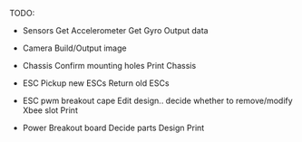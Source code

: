 TODO:

* Sensors
	Get Accelerometer
	Get Gyro
	Output data

* Camera
	Build/Output image

* Chassis
	Confirm mounting holes
	Print Chassis

* ESC
	Pickup new ESCs 
	Return old ESCs
	
* ESC pwm breakout cape
	Edit design.. 
		decide whether to remove/modify Xbee slot
	Print

* Power Breakout board
	Decide parts
	Design
	Print

	
